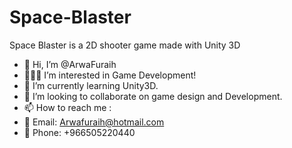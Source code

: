 # Space-Blaster
Space Blaster is a 2D shooter game made with Unity 3D
- 🤝 Hi, I’m @ArwaFuraih
- 👩🏼‍💻 I’m interested in Game Development!
- 👾 I’m currently learning Unity3D.
- 💞️ I’m looking to collaborate on game design and Development.
- 📫 How to reach me :
- 📧 Email: Arwafuraih@hotmail.com
- 📱 Phone: +966505220440
